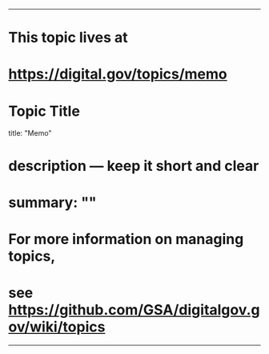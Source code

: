 
---
# This topic lives at
# https://digital.gov/topics/memo

# Topic Title
title: "Memo"

# description — keep it short and clear
# summary: ""


# For more information on managing topics,
# see https://github.com/GSA/digitalgov.gov/wiki/topics
---